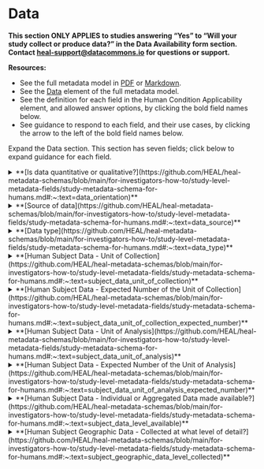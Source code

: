 # Data

**This section ONLY APPLIES to studies answering “Yes” to “Will your study collect or produce data?” in the Data Availability form section. Contact heal-support@datacommons.io for questions or support.**

**Resources:**

* See the full metadata model in [PDF](https://github.com/HEAL/heal-metadata-schemas/blob/main/for-investigators-how-to/study-level-metadata-fields/study-metadata-schema-for-humans.pdf) or [Markdown](https://github.com/HEAL/heal-metadata-schemas/blob/main/for-investigators-how-to/study-level-metadata-fields/study-metadata-schema-for-humans.md).
* See the [Data](https://github.com/HEAL/heal-metadata-schemas/blob/main/for-investigators-how-to/study-level-metadata-fields/study-metadata-schema-for-humans.md#:~:text=WV%27%2C%20%27WY%27%5D.-,data,-(object)) element of the full metadata model.
* See the definition for each field in the Human Condition Applicability element, and allowed answer options, by clicking the bold field names below.
* See guidance to respond to each field, and their use cases, by clicking the arrow to the left of the bold field names below.

Expand the Data section. This section has seven fields; click below to expand guidance for each field.
    
<details>
    <summary>**[Is data quantitative or qualitative?](https://github.com/HEAL/heal-metadata-schemas/blob/main/for-investigators-how-to/study-level-metadata-fields/study-metadata-schema-for-humans.md#:~:text=data_orientation)**</summary>
    <blockquote>
        <details>
            <summary>**How to answer**</summary>
            <blockquote>
                This field allows multiple selections, included in the full metadata model
                [definitions](https://github.com/HEAL/heal-metadata-schemas/blob/main/for-investigators-how-to/study-level-metadata-fields/study-metadata-schema-for-humans.md#:~:text=data_orientation). Select all that apply.
                <br />
                <br />
                If your study will collect quantitative data (e.g., blood pressure reading, self-reported pain on a validated tool scale, community rate of opioid overdose, quantified numbers and intensity of DRG nerve action potentials
                following pain stimulus), select “Quantitative." If your study will collect qualitative data (e.g., structured focus group/interview notes and/or coding, medical chart notes), select “Qualitative." If your study will collect
                both, select both.
            </blockquote>
        </details>
        <details>
            <summary>**How this field will be used**</summary>
            <blockquote>
                These values will likely be filterable under “Advanced Search” on the HEAL Platform Discovery page, allowing users to quickly find broad, relevant studies, study data, or study-generated knowledge. For **example:** *
                **Qualitative:** A pre-K/K school teacher knows their surrounding community has high rates of OUD and wonders if student behavioral issues can be attributed to in utero opioid exposure. They want to recognize exposure
                impacts and support intervention for students and their parents, while also finding narrative case studies, by medical or educational providers, describing interactions with, and behaviors of, young children impacted by in
                utero OUD exposure, to understand similarities in experiences. * **Quantitative:** A clinician treating OUD notices a high rate of relapse in patients. They have seen news stories and case studies suggesting OUD relapse
                risks related to anxiety and depression, and seek quantitative research data to better understand whether anxiety and depression are clear risk factors, and if so, whether these factors increase relapse risk by a clinically
                meaningful amount.
            </blockquote>
        </details>
    </blockquote>
</details>

<details>
    <summary>**[Source of data](https://github.com/HEAL/heal-metadata-schemas/blob/main/for-investigators-how-to/study-level-metadata-fields/study-metadata-schema-for-humans.md#:~:text=data_source)**</summary>
    <blockquote>
        <details>
            <summary>**How to answer**</summary>
            <blockquote>
                This field allows multiple selections, included in the full metadata model
                [definitions](https://github.com/HEAL/heal-metadata-schemas/blob/main/for-investigators-how-to/study-level-metadata-fields/study-metadata-schema-for-humans.md#:~:text=data_source). Select all that apply. What is the source
                of your study data?
                <br />
                <br />
                **While we appreciate feedback on all fields and allowed answer values, we are particularly interested in feedback on formatting and answer values for the “Source of data” (this field) and “Data type” (next field) fields.**
            </blockquote>
        </details>
        <details>
            <summary>**How this field will be used**</summary>
            <blockquote>
                These values will likely be filterable under “Advanced Search” on the HEAL Platform Discovery page and will allow users to quickly find broad, relevant studies, study data, or study-generated knowledge. **Examples include:**
                * **Patient-reported:** A clinician treating OUD notices a high rate of relapse in patients. They have seen news stories and case studies suggesting OUD relapse risks related to anxiety and depression, and seeks any studies
                collecting patient-reported outcome measures related to OUD patient anxiety and depression, so they can design a secondary analysis study to investigate this relationship in a more systematic and rigorous manner.
            </blockquote>
        </details>
    </blockquote>
</details>

<details>
    <summary>**[Data type](https://github.com/HEAL/heal-metadata-schemas/blob/main/for-investigators-how-to/study-level-metadata-fields/study-metadata-schema-for-humans.md#:~:text=data_type)**</summary>
    <blockquote>
        <details>
            <summary>**How to answer**</summary>
            <blockquote>
                This field allows multiple selections, included in the full metadata model
                [definitions](https://github.com/HEAL/heal-metadata-schemas/blob/main/for-investigators-how-to/study-level-metadata-fields/study-metadata-schema-for-humans.md#:~:text=data_type). Select all that apply. What type of the data
                does your study collect or produce?
                <br />
                <br />
                **While we appreciate feedback on all fields and allowed answer values, we are particularly interested in feedback on formatting and answer values for the “Source of data” (this field) and “Data type” (next field) fields.**
            </blockquote>
        </details>
        <details>
            <summary>**How this field will be used**</summary>
            <blockquote>
                These values will likely be filterable under “Advanced Search” on the HEAL Platform Discovery page, allowing users to quickly find broad, relevant studies, study data, or study-generated knowledge. **For example:** *
                **Questionnaire/Survey/Assessment - validated instrument:** A researcher seeks studies to conduct a meta-analysis of studies looking at the impact of housing insecurity on OUD outcomes following completion of residential OUD
                treatment programs. They want to limit the studies to those that used a validated tool to measure housing status/insecurity.
            </blockquote>
        </details>
    </blockquote>
</details>

<details>
    <summary>
        **[Human Subject Data - Unit of Collection](https://github.com/HEAL/heal-metadata-schemas/blob/main/for-investigators-how-to/study-level-metadata-fields/study-metadata-schema-for-humans.md#:~:text=subject_data_unit_of_collection)**
    </summary>
    <blockquote>
        <details>
            <summary>**How to answer**</summary>
            <blockquote>
                This field ONLY APPLIES studies that answered “Human” for study subject type in the Study Type section AND “Yes” to “Will your study collect or produce data?” in the Data Availability section. This field allows multiple
                selections, included in the full metadata model definitions. Select all that apply. For studies with human subjects, is the data collected at the individual or population level? For example: Individual: A study with opioid
                overdose rate outcomes, following and measuring outcomes by obtaining individually identified healthcare provider and/or claims records for individuals during the study period Population: A study with opioid overdose rate
                outcomes, obtaining community counts of opioid overdose by measuring outcomes following a community-level intervention, while dividing the overdose counts by the total of relevant individuals.
            </blockquote>
        </details>
        <details>
            <summary>**How this field will be used**</summary>
            <blockquote>
                These values will likely be filterable under “Advanced Search” on the HEAL Platform Discovery page, allowing users to quickly find broad, relevant studies, study data, or study-generated knowledge. For example: Individual: A
                researcher seeks studies to conduct a meta-analysis of studies looking at the impact of housing insecurity on OUD outcomes, following completion of residential OUD treatment programs. They want to limit studies to those
                collecting individual-level data, including high-resolution individual geographic data, so they can combine individual-level data, and will also correct for individual socio-environmental factors.
            </blockquote>
        </details>
    </blockquote>
</details>

<details>
    <summary>
        **[Human Subject Data - Expected Number of the Unit of
        Collection](https://github.com/HEAL/heal-metadata-schemas/blob/main/for-investigators-how-to/study-level-metadata-fields/study-metadata-schema-for-humans.md#:~:text=subject_data_unit_of_collection_expected_number)**
    </summary>
    <blockquote>
        <details>
            <summary>**How to answer**</summary>
            <blockquote>
                This field ONLY APPLIES if you answered “Human” to study subject type in the Study Type section AND “Yes” to “Will your study collect or produce data?” in the Data Availability section. This field allows integer entries. For
                studies with human subjects, on how many subjects do you plan to collect data? If the data collection unit is individuals, this is the expected number of individuals. If the data collection unit is populations/clusters, this
                is the expected number of populations/clusters. For example: For a study with opioid overdose rate outcomes, following and measuring outcomes by obtaining individually identified healthcare provider and/or claims records for
                individuals during the study period, select the number of individuals enrolled in the study. For a study with opioid overdose rate outcomes, obtaining community counts of opioid overdose by measuring outcomes following a
                community-level intervention, while dividing the overdose counts by the total of relevant individuals, select the number of communities enrolled in the study.
            </blockquote>
        </details>
        <details>
            <summary>**How this field will be used**</summary>
            <blockquote>
                These values will likely be available, as text, on the HEAL study page, allowing users to quickly view how large a study is and decide how much power it has to detect an intervention's effect or to reflect observational
                metrics (e.g., prevalence, incidence, differential risk, etc.) accurately. For users seeking data to use in a secondary analysis, this may help get an aggregate count of relevant observations across studies on the HEAL
                Platform and/or to decide if a particular study is worth the effort to request study data access, if the data has substantial access restrictions and burdens. For example: A researcher conducting a meta-analysis of studies
                on housing insecurity impacts on OUD outcomes, following residential OUD treatment, will limit studies to those collecting individual data, including high-resolution geographic data, to combine this data and correct for
                socio-environmental factors. Since high-resolution individual geographic information represents a substantial re-identification/disclosure risk, these studies will have significant access restrictions, requiring extensive
                work to gain access, so they will view the number of individuals in each study and limit themselves to studies with data for at least 50 individuals. After finding studies that meet most criteria, they can review each study
                page and manually filter out studies that expect fewer than 50 participants.
            </blockquote>
        </details>
    </blockquote>
</details>

<details>
    <summary>
        **[Human Subject Data - Unit of Analysis](https://github.com/HEAL/heal-metadata-schemas/blob/main/for-investigators-how-to/study-level-metadata-fields/study-metadata-schema-for-humans.md#:~:text=subject_data_unit_of_analysis)**
    </summary>
    <blockquote>
        <details>
            <summary>**How to answer**</summary>
            <blockquote>
                This field ONLY APPLIES if you answered “Human” to study subject type in the Study Type section AND “Yes” to “Will your study collect or produce data?” in the Data Availability section. This field allows multiple selections,
                included in the full metadata model definitions. Select all that apply. For studies with human subjects, is the data analyzed at the individual or population level? If you selected ONLY “Population” for the Unit of
                collection (above), select ONLY “Population” here. For example: A randomized control trial of subjects (randomized at the individual level) across multiple clinics, collects data on each participant and analyzes intervention
                effects on the primary outcome, at the individual level, using a random-effects model to correct for intra-clinic/class correlation (Unit of collection: Individual; unit of analysis: Individual). A cluster-randomized control
                trial (randomized at the clinic level) collects data at the individual level for each cluster/clinic but analyzes effect of the intervention on the primary outcome at the cluster/clinic level as to account for high
                intra-cluster/clinic correlation (Unit of collection: Individual; unit of analysis: Population)
            </blockquote>
        </details>
        <details>
            <summary>**How this field will be used**</summary>
            <blockquote>
                These values will likely be filterable under “Advanced Search” on the HEAL Platform Discovery page, allowing users to quickly find broad, relevant studies, study data, or study-generated knowledge. They will also be easily
                accessible to viewers, as text, on the study page. Examples include: Population: An educator seeking evidence on school-based interventions to prevent first opioid use in high school students to support a proposal (for their
                principal) requesting implementation funds and resources wants studies that are statistically sound and correct for the high intra-class correlation, generally found within schools and even classrooms, by analyzing the data
                grouped at one/both levels. Individual: A researcher seeks individual data to include in a secondary analysis, and wants to know if it may be available from a particular study with a clear structure (e.g. correlations within
                subsets of the individuals) they will need to account for in their own analysis.
            </blockquote>
        </details>
    </blockquote>
</details>

<details>
    <summary>
        **[Human Subject Data - Expected Number of the Unit of
        Analysis](https://github.com/HEAL/heal-metadata-schemas/blob/main/for-investigators-how-to/study-level-metadata-fields/study-metadata-schema-for-humans.md#:~:text=subject_data_unit_of_analysis_expected_number)**
    </summary>
    <blockquote>
        <details>
            <summary>**How to answer**</summary>
            <blockquote>
                This field ONLY APPLIES if you answered “Human” to the Study subject type in the Study Type section AND “Yes” to “Will your study collect or produce data?” in the Data Availability section.
                <br />
                <br />
                This field allows integer entries. For studies with human subjects, on how many subjects do you plan to collect data? If the data collection unit is individuals, this is the expected number of individuals. If the data
                collection unit is populations/ clusters, this is the expected number of populations/clusters. **For example:** * For a randomized control trial of subjects (randomized at the individual level) across multiple clinics,
                collects data on each participant and analyzes intervention effects on the primary outcome, at the individual level, using a random-effects model to correct for intra-clinic/class correlation, select **the number of
                individuals enrolled in the study.** * For a cluster-randomized control trial (randomized at the clinic level) collects data at the individual level for each cluster/clinic but analyzes effect of the intervention on the
                primary outcome at the cluster/clinic level as to account for high intra-cluster/clinic correlation, select **the number of clusters/clinics enrolled in the study.**
            </blockquote>
        </details>
        <details>
            <summary>**How this field will be used**</summary>
            <blockquote>
                These values will likely be available, as text, on the HEAL study page, allowing users to quickly view how large a study is and decide how much power it has to detect an intervention's effect or to reflect observational
                metrics (e.g., prevalence, incidence, differential risk, etc.) accurately. For users seeking data to use in a secondary analysis, this may help get an aggregate count of relevant observations across studies on the HEAL
                Platform and/or to decide if a particular study is worth the effort to request study data access, if the data has substantial access restrictions and burdens. **For example:**
                <br />
                <br />
                * A researcher conducting a meta-analysis of studies on housing insecurity impacts on OUD outcomes, following residential OUD treatment, will limit studies to those collecting individual data, including high-resolution
                geographic data, to combine this data and correct for socio-environmental factors. Since high-resolution individual geographic information represents a substantial re-identification/disclosure risk, these studies will have
                significant access restrictions, requiring extensive work to gain access. Because of this, they will determine: 1) How many individuals’ data is available in each study and 2) The degree to which underlying structures in the
                individual data (e.g. high correlations within individual subsets) effectively reduce this number. They will limit themself to studies with data for at least 50 individuals 5 clusters of 30 individuals. After finding studies
                that meet most criteria, they can **review each study’s page and manually filter out studies with: 1) Fewer than 50 units of collection OR 2) Fewer than 5 units of analysis.**
            </blockquote>
        </details>
    </blockquote>
</details>

<details>
    <summary>
        **[Human Subject Data - Individual or Aggregated Data made
        available?](https://github.com/HEAL/heal-metadata-schemas/blob/main/for-investigators-how-to/study-level-metadata-fields/study-metadata-schema-for-humans.md#:~:text=subject_data_level_available)**
    </summary>
    <blockquote>
        <details>
            <summary>**How to answer**</summary>
            <blockquote>
                This field ONLY APPLIES if you answered “Human” to the study subject type in the Study Type section AND “Yes” to “Will your study collect or produce data?” in the Data Availability section. This field allows multiple
                selections, included in the full metadata model
                [definitions](https://github.com/HEAL/heal-metadata-schemas/blob/main/for-investigators-how-to/study-level-metadata-fields/study-metadata-schema-for-humans.md#:~:text=subject_data_level_available). Select all that apply.
                <br />
                For studies with human subjects that will make at least some data available, will data be available at the individual or an aggregate level? **For example:** * **Individual-Unaggregated:** A study with opioid overdose rate
                outcomes follows and measures the outcome by obtaining individually identified healthcare provider and/or claims records, covering the study period for each individual, AND will make individual data available in a public
                data repository. * **Individual-Aggregated:** The same study will ONLY or ALSO make aggregated data available. * Also select options to specifically describe the type(s) of aggregated data (e.g., if you will provide
                population summary statistics, select **“Aggregated, across all (population summary statistics)**”). * **Community, Group, Cluster, Population - Unaggregated:** A cluster- randomized control trial (randomization at the
                clinic level) that collects data at the individual-level for each cluster/clinic but analyzes the effect of the intervention on the primary outcome at the cluster/clinic level to account for high intra-cluster/clinic
                correlation, but will NOT make data available at the individual-level, AND will make data available at the cluster/clinic level in a public data repository. * **Community, Group, Cluster, Population - Aggregated:** The same
                study will ONLY or ALSO make data aggregated across cluster/clinics available. * Also select options to specifically describe the type(s) of aggregated data (e.g., if you will provide data aggregated across all clusters
                broken out by treatment versus control intervention status/assignment, select **“Aggregated, by treatment/exposure group”**)
            </blockquote>
        </details>
        <details>
            <summary>**How this field will be used**</summary>
            <blockquote>
                These values will likely be filterable under “Advanced Search” on the HEAL Platform Discovery page, allowing users to quickly find broad, relevant studies, study data, or study-generated knowledge. **For example:** *
                **Individual - Unaggregated:** A researcher conducting a meta-analysis of studies on housing insecurity impacts on OUD outcomes, following residential OUD treatment wants to limit studies to those that collected
                individual-level data and will make it available in a public data repository at the individual level, because they want to combine individual data. * **Aggregated; Aggregated, by demographic variable(s); OR Aggregated, by
                geographic variable(s):** A journalist without many analytic resources seeks study summary statistics to decide if the data is useful to a story and interesting enough to either: 1) Ask their news outlet to assign analytics
                staff to secure underlying data for a more in-depth analysis, OR 2) Use the summary statistics alone to tell a good story about sociodemographic disparities in access to MOUD
            </blockquote>
        </details>
    </blockquote>
</details>

<details>
    <summary>
        **[Human Subject Geographic Data - Collected at what level of
        detail?](https://github.com/HEAL/heal-metadata-schemas/blob/main/for-investigators-how-to/study-level-metadata-fields/study-metadata-schema-for-humans.md#:~:text=subject_geographic_data_level_collected)**
    </summary>
    <blockquote>
        <details>
            <summary>**How to answer**</summary>
            <blockquote>
                This field ONLY APPLIES if you answered “Human” to the study subject type in the Study Type section AND “Yes” to “Will your study collect or produce data?” in the Data Availability section.
                <br />
                <br />
                This field allows multiple selections, included in the full metadata model
                [definitions](https://github.com/HEAL/heal-metadata-schemas/blob/main/for-investigators-how-to/study-level-metadata-fields/study-metadata-schema-for-humans.md#:~:text=subject_geographic_data_level_collected). Select all that
                apply. For studies with human subjects, will geographic data be collected? If so, at what level of geographic detail? **For example:**
                <br />

                * **Exact location:** Your study will collect exact address information for enrolled individuals. * **Zip code:** Your study will collect zip code information for enrolled individuals.
            </blockquote>
        </details>
        <details>
            <summary>**How this field will be used**</summary>
            <blockquote>
                These values will likely be filterable under “Advanced Search” on the HEAL Platform Discovery page, allowing users to quickly find broad, relevant studies, study data, or study-generated knowledge. They will also appear, as
                text, on the HEAL Platform study page so users can easily access the information. **For example:**
                <br />

                * **Exact location; Census block;** OR **Census tract** geographic data collected field: A researcher conducting a meta-analysis of studies on housing insecurity impacts on OUD outcomes, following residential OUD treatment,
                will limit studies to those collecting individual data, including high-resolution geographic data, to combine this data and correct for socio-environmental factors. They need geographic data at least as specific as the
                census tract. Even if the study isn’t currently making this data available in a public data repository, they may be able to contact the study authors to collaborate and access the data for their analysis.
            </blockquote>
        </details>
    </blockquote>
</details>

<details>
    <summary>
        **[Human Subject Geographic Data - Available at what level of
        detail?](https://github.com/HEAL/heal-metadata-schemas/blob/main/for-investigators-how-to/study-level-metadata-fields/study-metadata-schema-for-humans.md#:~:text=subject_geographic_data_level_available)**
    </summary>
    <blockquote>
        <details>
            <summary>**How to answer**</summary>
            <blockquote>
                This field ONLY APPLIES if you answered “Human” to the study subject type question in the Study Type section AND “Yes” to “Will your study collect or produce data?” in the Data Availability section.
                <br />
                <br />
                This field allows multiple selections, included in the full metadata model
                [definitions](https://github.com/HEAL/heal-metadata-schemas/blob/main/for-investigators-how-to/study-level-metadata-fields/study-metadata-schema-for-humans.md#:~:text=subject_geographic_data_level_available). Select all that
                apply.
                <br />
                <br />
                For studies with human subjects that collect geographic data and will make at least some data available, will geographic data be available? If so, what level of geographic detail?
                <br />
                <br />
                **For example:** * **Zip Code:** Your study will collect exact address information, but will only make zip code level geographic data available in a public repository. * **Zip Code AND State:** Your study will collect zip
                code information and make two distinct datasets available in a public repository, a restricted-access dataset with zip code information, and an open-access dataset with zip code information, coded up to the state-level.
            </blockquote>
        </details>
        <details>
            <summary>**How this field will be used**</summary>
            <blockquote>
                These values will likely be filterable under “Advanced Search” on the HEAL Platform Discovery page, allowing users to quickly find broad, relevant studies, study data, or study-generated knowledge. They will also be
                available on individual HEAL Platform study pages, providing users with easy access. **For example:** * **Exact location; Census block; OR Census tract** for both geographic data collected AND geographic data available, or
                just for geographic data available field: A researcher conducting a meta-analysis of studies on housing insecurity impacts on OUD outcomes, following residential OUD treatment, will limit studies to those collecting
                individual data, including high-resolution geographic data, to combine this data and correct for socio-environmental factors. They need geographic data at least as specific as census tract, and only want to include data that
                is already available in a public data repository.
            </blockquote>
        </details>
    </blockquote>
</details>


Once complete, [collapse](expand-or-collapse-cedar-form-section.md) the Data section (and [save](save-cedar-form.md) your form!)        